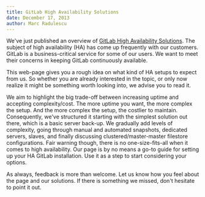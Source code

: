 ```yaml
---
title: GitLab High Availability Solutions
date: December 17, 2013
author: Marc Radulescu
---
```


We've just published an overview of [GitLab High Availability Solutions](https://www.gitlab.com/high-availability/). The subject of high availability (HA) has come up frequently with our customers. GitLab is a business-critical service for some of our users. We want to meet their concerns in keeping GitLab continuously available.

This web-page gives you a rough idea on what kind of HA setups to expect from us. So whether you are already interested in the topic, or only now realize it might be something worth looking into, we advise you to read it.

We aim to highlight the big trade-off between increasing uptime and accepting complexity/cost. The more uptime you want, the more complex the setup. And the more complex the setup, the costlier to maintain. Consequently, we've structured it starting with the simplest solution out there, which is a basic server back-up. We gradually add levels of complexity, going through manual and automated snapshots, dedicated servers, slaves, and finally discussing clustered/master-master filestore configurations. Fair warning though, there is no one-size-fits-all when it comes to high availability. Our page is by no means a go-to guide for setting up your HA GitLab installation. Use it as a step to start considering your options.

As always, feedback is more than welcome. Let us know how you feel about the page and our solutions. If there is something we missed, don't hesitate to point it out.
